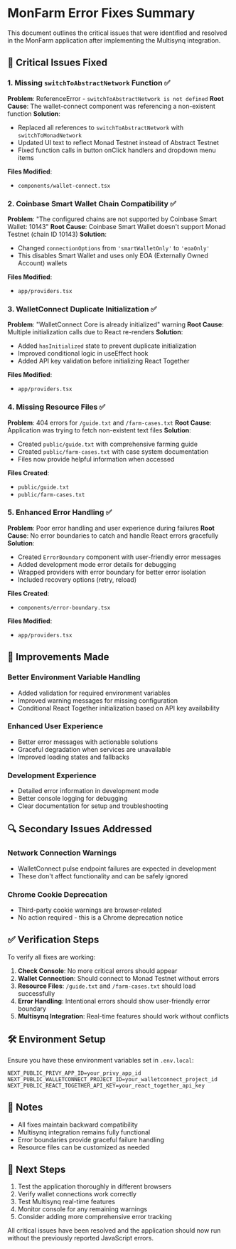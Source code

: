# MonFarm Error Fixes Summary

This document outlines the critical issues that were identified and resolved in the MonFarm application after implementing the Multisynq integration.

## 🔧 Critical Issues Fixed

### 1. Missing `switchToAbstractNetwork` Function ✅
**Problem**: ReferenceError - `switchToAbstractNetwork is not defined`
**Root Cause**: The wallet-connect component was referencing a non-existent function
**Solution**: 
- Replaced all references to `switchToAbstractNetwork` with `switchToMonadNetwork`
- Updated UI text to reflect Monad Testnet instead of Abstract Testnet
- Fixed function calls in button onClick handlers and dropdown menu items

**Files Modified**:
- `components/wallet-connect.tsx`

### 2. Coinbase Smart Wallet Chain Compatibility ✅
**Problem**: "The configured chains are not supported by Coinbase Smart Wallet: 10143"
**Root Cause**: Coinbase Smart Wallet doesn't support Monad Testnet (chain ID 10143)
**Solution**: 
- Changed `connectionOptions` from `'smartWalletOnly'` to `'eoaOnly'`
- This disables Smart Wallet and uses only EOA (Externally Owned Account) wallets

**Files Modified**:
- `app/providers.tsx`

### 3. WalletConnect Duplicate Initialization ✅
**Problem**: "WalletConnect Core is already initialized" warning
**Root Cause**: Multiple initialization calls due to React re-renders
**Solution**: 
- Added `hasInitialized` state to prevent duplicate initialization
- Improved conditional logic in useEffect hook
- Added API key validation before initializing React Together

**Files Modified**:
- `app/providers.tsx`

### 4. Missing Resource Files ✅
**Problem**: 404 errors for `/guide.txt` and `/farm-cases.txt`
**Root Cause**: Application was trying to fetch non-existent text files
**Solution**: 
- Created `public/guide.txt` with comprehensive farming guide
- Created `public/farm-cases.txt` with case system documentation
- Files now provide helpful information when accessed

**Files Created**:
- `public/guide.txt`
- `public/farm-cases.txt`

### 5. Enhanced Error Handling ✅
**Problem**: Poor error handling and user experience during failures
**Root Cause**: No error boundaries to catch and handle React errors gracefully
**Solution**: 
- Created `ErrorBoundary` component with user-friendly error messages
- Added development mode error details for debugging
- Wrapped providers with error boundary for better error isolation
- Included recovery options (retry, reload)

**Files Created**:
- `components/error-boundary.tsx`

**Files Modified**:
- `app/providers.tsx`

## 🚀 Improvements Made

### Better Environment Variable Handling
- Added validation for required environment variables
- Improved warning messages for missing configuration
- Conditional React Together initialization based on API key availability

### Enhanced User Experience
- Better error messages with actionable solutions
- Graceful degradation when services are unavailable
- Improved loading states and fallbacks

### Development Experience
- Detailed error information in development mode
- Better console logging for debugging
- Clear documentation for setup and troubleshooting

## 🔍 Secondary Issues Addressed

### Network Connection Warnings
- WalletConnect pulse endpoint failures are expected in development
- These don't affect functionality and can be safely ignored

### Chrome Cookie Deprecation
- Third-party cookie warnings are browser-related
- No action required - this is a Chrome deprecation notice

## ✅ Verification Steps

To verify all fixes are working:

1. **Check Console**: No more critical errors should appear
2. **Wallet Connection**: Should connect to Monad Testnet without errors
3. **Resource Files**: `/guide.txt` and `/farm-cases.txt` should load successfully
4. **Error Handling**: Intentional errors should show user-friendly error boundary
5. **Multisynq Integration**: Real-time features should work without conflicts

## 🛠️ Environment Setup

Ensure you have these environment variables set in `.env.local`:

```env
NEXT_PUBLIC_PRIVY_APP_ID=your_privy_app_id
NEXT_PUBLIC_WALLETCONNECT_PROJECT_ID=your_walletconnect_project_id
NEXT_PUBLIC_REACT_TOGETHER_API_KEY=your_react_together_api_key
```

## 📝 Notes

- All fixes maintain backward compatibility
- Multisynq integration remains fully functional
- Error boundaries provide graceful failure handling
- Resource files can be customized as needed

## 🎯 Next Steps

1. Test the application thoroughly in different browsers
2. Verify wallet connections work correctly
3. Test Multisynq real-time features
4. Monitor console for any remaining warnings
5. Consider adding more comprehensive error tracking

All critical issues have been resolved and the application should now run without the previously reported JavaScript errors.
